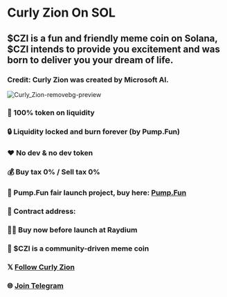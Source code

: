 # Curly Zion On SOL
## $CZI is a fun and friendly meme coin on Solana, $CZI intends to provide you excitement and was born to deliver you your dream of life.
### Credit: Curly Zion was created by Microsoft AI.
![Curly_Zion-removebg-preview](https://github.com/user-attachments/assets/6fe249ff-a38e-4a49-b4e4-0e776b99b097)
### 💯 100% token on liquidity
### 🔒 Liquidity locked and burn forever (by Pump.Fun)
### ❤️ No dev & no dev token
### 💰 Buy tax 0% / Sell tax 0%
### 🚀 Pump.Fun fair launch project, buy here: [Pump.Fun](https://pump.fun/)
### 📜 Contract address: 
### 😮‍💨 Buy now before launch at Raydium
### 💪 $CZI is a community-driven meme coin
### 𝕏 [Follow Curly Zion](https://x.com/CurlyZion/)
### 🌐 [Join Telegram](https://t.me/CurlyZion)

